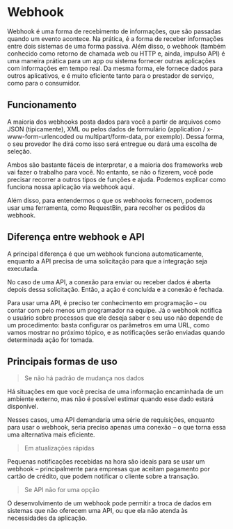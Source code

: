 # Webhook

Webhook é uma forma de recebimento de informações, que são passadas quando um evento acontece. Na prática, é a forma de receber informações entre dois sistemas de uma forma passiva. Além disso, o webhook (também conhecido como retorno de chamada web ou HTTP e, ainda, impulso API) é uma maneira prática para um app ou sistema fornecer outras aplicações com informações em tempo real. Da mesma forma, ele fornece dados para outros aplicativos, e é muito eficiente tanto para o prestador de serviço, como para o consumidor.

## Funcionamento

A maioria dos webhooks posta dados para você a partir de arquivos como JSON (tipicamente), XML ou pelos dados de formulário (application / x-www-form-urlencoded ou multipart/form-data, por exemplo). Dessa forma, o seu provedor lhe dirá como isso será entregue ou dará uma escolha de seleção.

Ambos são bastante fáceis de interpretar, e a maioria dos frameworks web vai fazer o trabalho para você. No entanto, se não o fizerem, você pode precisar recorrer a outros tipos de funções e ajuda. Podemos explicar como funciona nossa aplicação via webhook aqui. 

Além disso, para entendermos o que os webhooks fornecem, podemos usar uma ferramenta, como RequestBin, para recolher os pedidos da webhook.

## Diferença entre webhook e API

A principal diferença é que um webhook funciona automaticamente, enquanto a API precisa de uma solicitação para que a integração seja executada. 

No caso de uma API, a conexão para enviar ou receber dados é aberta depois dessa solicitação. Então, a ação é concluída e a conexão é fechada.

Para usar uma API, é preciso ter conhecimento em programação – ou contar com pelo menos um programador na equipe. Já o webhook notifica o usuário sobre processos que ele deseja saber e seu uso não depende de um procedimento: basta configurar os parâmetros em uma URL, como vamos mostrar no próximo tópico, e as notificações serão enviadas quando determinada ação for tomada.

## Principais formas de uso

> Se não há padrão de mudança nos dados

Há situações em que você precisa de uma informação encaminhada de um ambiente externo, mas não é possível estimar quando esse dado estará disponível.

Nesses casos, uma API demandaria uma série de requisições, enquanto para usar o webhook, seria preciso apenas uma conexão – o que torna essa uma alternativa mais eficiente.

> Em atualizações rápidas

Pequenas notificações recebidas na hora são ideais para se usar um webhook – principalmente para empresas que aceitam pagamento por cartão de crédito, que podem notificar o cliente sobre a transação.

> Se API não for uma opção

O desenvolvimento de um webhook pode permitir a troca de dados em sistemas que não oferecem uma API, ou que ela não atenda às necessidades da aplicação.

